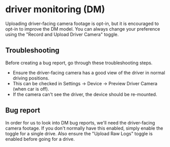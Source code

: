 # driver monitoring (DM)

Uploading driver-facing camera footage is opt-in, but it is encouraged to opt-in to improve the DM model. You can always change your preference using the "Record and Upload Driver Camera" toggle.

## Troubleshooting

Before creating a bug report, go through these troubleshooting steps.

* Ensure the driver-facing camera has a good view of the driver in normal driving positions.
 * This can be checked in Settings -> Device -> Preview Driver Camera (when car is off).
* If the camera can't see the driver, the device should be re-mounted.

## Bug report

In order for us to look into DM bug reports, we'll need the driver-facing camera footage. If you don't normally have this enabled, simply enable the toggle for a single drive. Also ensure the "Upload Raw Logs" toggle is enabled before going for a drive.
